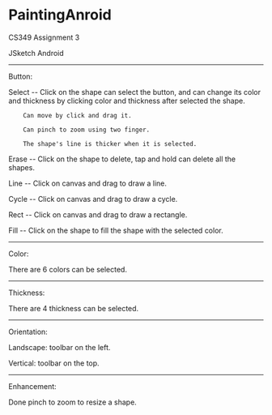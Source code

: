 # PaintingAnroid

CS349 Assignment 3

JSketch Android

------------------------------------------------------

Button:

Select  --  Click on the shape can select the button, and can change its color and thickness by clicking color and thickness after selected the shape.

	    Can move by click and drag it.

	    Can pinch to zoom using two finger.

	    The shape's line is thicker when it is selected.

Erase   --  Click on the shape to delete, tap and hold can delete all the shapes.

Line    --  Click on canvas and drag to draw a line.

Cycle   --  Click on canvas and drag to draw a cycle.

Rect    --  Click on canvas and drag to draw a rectangle.

Fill    --  Click on the shape to fill the shape with the selected color.

--------------------------------------------------------------

Color:

There are 6 colors can be selected.

-----------------------------------------------------------------

Thickness:

There are 4 thickness can be selected.

-------------------------------------------------------------------

Orientation:

Landscape: toolbar on the left.

Vertical: toolbar on the top.

--------------------------------------------------------------------

Enhancement:

Done pinch to zoom to resize a shape.
